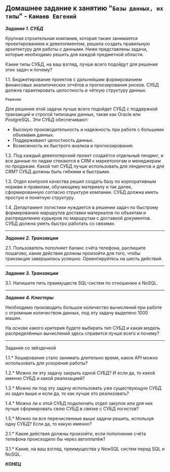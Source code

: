 ## Домашнее задание к занятию "`Базы данных, их типы`" - `Камаев Евгений`

***Задание 1. СУБД***

Крупная строительная компания, которая также занимается проектированием и девелопментом, решила создать правильную архитектуру для работы с данными. Ниже представлены задачи, которые необходимо решить для каждой предметной области.

Какие типы СУБД, на ваш взгляд, лучше всего подойдут для решения этих задач и почему?

1.1. Бюджетирование проектов с дальнейшим формированием финансовых аналитических отчётов и прогнозирования рисков. СУБД должна гарантировать целостность и чёткую структуру данных.

`Решение`

Для решения этой задачи лучше всего подойдет СУБД с поддержкой транзакций и строгой типизации данных, такая как Oracle или PostgreSQL. 
Эти СУБД обеспечивают: 
* Высокую производительность и надежность при работе с большими объемами данных.
* Поддерживают целостность данных.
* Возможность их быстрого анализа и прогнозирования.

1.2. Под каждый девелоперский проект создаётся отдельный лендинг, и все данные по лидам стекаются в CRM к маркетологам и менеджерам по продажам. Какой тип СУБД лучше использовать для лендингов и для CRM? СУБД должны быть гибкими и быстрыми.



1.3. Отдел контроля качества решил создать базу по корпоративным нормам и правилам, обучающему материалу и так далее, сформированную согласно структуре компании. СУБД должна иметь простую и понятную структуру.



1.4. Департамент логистики нуждается в решении задач по быстрому формированию маршрутов доставки материалов по объектам и распределению курьеров по маршрутам с доставкой документов. СУБД должна уметь быстро работать со связями.





---

***Задание 2. Транзакции***

2.1. Пользователь пополняет баланс счёта телефона, распишите пошагово, какие действия должны произойти для того, чтобы транзакция завершилась успешно. Ориентируйтесь на шесть действий.



---

***Задание 3. Транзакции***
 
3.1. Напишите пять преимуществ SQL-систем по отношению к NoSQL.



---

***Задание 4. Кластеры***

Необходимо производить большое количество вычислений при работе с огромным количеством данных, под эту задачу выделено 1000 машин.

На основе какого критерия будете выбирать тип СУБД и какая модель распределённых вычислений здесь справится лучше всего и почему?

---

Задания со звёздочкой

1.1.* Хеширование стало занимать длительно время, какое API можно использовать для ускорения работы?

1.2.* Можно ли эту задачу закрыть одной СУБД? И если да, то какой именно СУБД и какой реализацией?

1.3.* Можно ли под эту задачу использовать уже существующую СУБД из задач выше и если да, то как лучше это реализовать?

1.4.* Можно ли к этой СУБД подключить отдел закупок или для них лучше сформировать свою СУБД в связке с СУБД логистов?

1.5.* Можно ли все перечисленные выше задачи решить, используя одну СУБД? Если да, то какую именно?

2.1.* Какие действия должны произойти, если пополнение счёта телефона происходило бы через автоплатёж?

3.1.* Какие, на ваш взгляд, преимущества у NewSQL систем перед SQL и NoSQL.



***КОНЕЦ***
